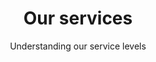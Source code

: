 ---
layout: partners/our-services
permalink: /partners/our-services/
title: >-
    Our services
subtitle: >-
    ## Understanding our service levels
subsection: >-
    Login.gov provides two service levels for partners: authentication and identity verification. Login.gov leverages the <a href="https://pages.nist.gov/800-63-3/" class="external-link">NIST 800-63-3 Digital Identity Guidelines</a> for Identity Assurance Level (IAL) and Authenticator Assurance Level (AAL). Login.gov allows you to configure your IAL and AAL depending on the needs of your application.
self_identity_auth: >-
    ### Self-asserted identity and authentication (IAL1/AAL2)


    Basic authentication accounts (IAL1) requires users to create a secure account using an email address and a password.


    Login.gov also requires multi-factor authentication (MFA) as an additional security measure, such as an SMS/Text code, authentication app, physical security key, PIV/CAC card or backup code, which corresponds to NIST’s AAL2 or higher.
verified_identity_auth: >-
    ### Verified identity and authentication (AAL2)


    For this service level, users create an IAL1 account (email, password and MFA) and then go a step further to prove their identity.


    Login.gov asks the user to provide the following PII: their state-issued identification card (ID), Social Security Number (SSN), current address, and optionally a phone number to confirm home address. Login.gov’s proofing process is based on the IAL2 specifications but does not fully conform to the requirements—specifically biometrics and liveness check.
multilingual_support: >-
    ### Multilingual support for your end-users


    Login.gov provides customer support through our contact center services in English, Spanish and French from 8am-8pm Monday through Friday, excluding federal holidays. Most inquiries are received from the Login.gov contact form and answered by email within 2 business days.


    For more complex issues, our agents are available to answer telephone calls as well.  Any needed services outside these hours are addressed on a case by case basis depending on partner needs.


    We also provide information to partner agency help desks and support teams to help end-users who may contact the agency with questions.
technical_support: >-
    ### Technical support for your agency


    Login.gov provides technical support for successful deployment of your integration. Our integration engineers can answer technical questions about our product, provide guidance on best practices for implementation, and facilitate the launch of your integration to production in weeks, not months.


    We also have a dedicated Slack channel for questions in real time. Additionally, we provide all partners with our step-by-step developer documents at <a href="https://developers.login.gov/" class="external-link">developers.login.gov</a>
benefits: >-
    ## Benefits of partnering with Login.gov
benefit1: >-
    We are committed to [user privacy and security](/policy/){:class="external-link"}
benefit2: >-
    Secure two-factor authentication (2FA) backed by a [FedRAMP](https://www.fedramp.gov/){:class="external-link"} Moderate ATO
benefit3: >-
    Enhanced fraud detection and monitoring
benefit4: >-
    Transform your customer experience and reduce costs while providing a modern, frictionless, and compliant foundation to build digital government services
resources: >-
    ## Resources included with our services
---